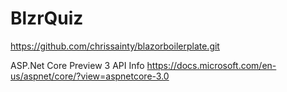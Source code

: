 # BlzrQuiz

https://github.com/chrissainty/blazorboilerplate.git

ASP.Net Core Preview 3 API Info
https://docs.microsoft.com/en-us/aspnet/core/?view=aspnetcore-3.0